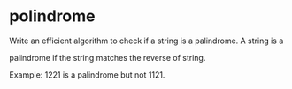 # polindrome

Write an efficient algorithm to check if a string is a palindrome. A string is a

palindrome if the string matches the reverse of string.

Example: 1221 is a palindrome but not 1121.
